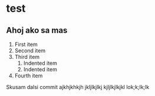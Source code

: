 # test
## Ahoj ako sa mas 
1. First item
2. Second item
3. Third item
    1. Indented item
    2. Indented item
4. Fourth item

Skusam dalsi commit
ajkhjkhkjh
jkljlkjlkj
kjljlkjlkjkl
lok;k;lk;lk
